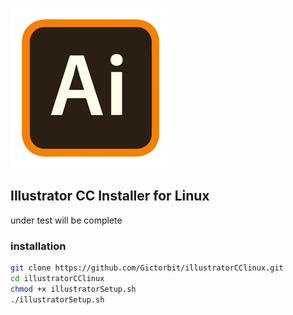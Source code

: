 ![ai ico](images/AiIcon.png)
## Illustrator CC Installer for Linux

under test will be complete

### installation

```bash
git clone https://github.com/Gictorbit/illustratorCClinux.git
cd illustratorCClinux
chmod +x illustratorSetup.sh
./illustratorSetup.sh
```